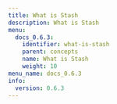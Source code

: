 ```yaml
---
title: What is Stash
description: What is Stash
menu:
  docs_0.6.3:
    identifier: what-is-stash
    parent: concepts
    name: What is Stash
    weight: 10
menu_name: docs_0.6.3
info:
  version: 0.6.3
---
```


